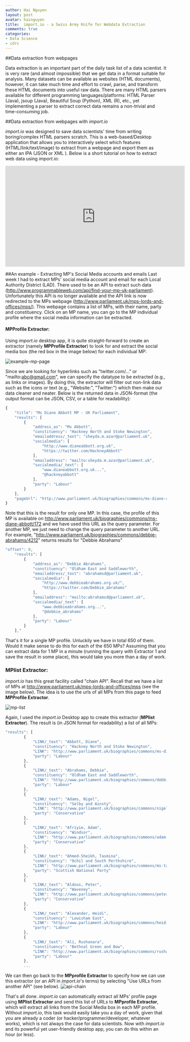 ```yaml
---
author: Hai Nguyen
layout: post
avatar: hainguyen
title:  import.io - a Swiss Army Knife for Webdata Extraction
comments: true
categories:
- Data Science
- cdrc
---
```


##Data extraction from webpages
  
Data extraction is an important part of the daily task list of a data scientist. It is very rare (and almost impossible) that we get data in a format suitable for analysis. Many datasets can be available as websites (HTML documents), however, it can take much time and effort to crawl, parse, and transform these HTML documents into useful raw data. There are many HTML parsers available for different programming languages/platforms: HTML Parser (Java), jsoup (Java),  Beautiful Soup (Python), XML (R), etc., yet implementing a parser to extract correct data remains a non-trivial and time-consuming job.

##Data extraction from webpages with _import.io_

_import.io_ was designed to save data scientists' time from writing boring/complex HTML parsers scratch.  This is a web-based/Desktop application that allows you to interactively select which features (HTML/link/text/image) to extract from a webpage and export them as either an IPA (JSON or XML ). Below is a short tutorial on how to extract web data using _import.io_:

<iframe width="560" height="315" src="https://www.youtube.com/embed/pMhj4xk5B-Q" frameborder="0" allowfullscreen></iframe>

##An example - Extracting MP's Social Media accounts and emails
Last week I had to extract MPs' social media account and email for each Local Authority District (LAD). There used to be an API to extract such data (http://www.programmableweb.com/api/find-your-mp-uk-parliament). Unfortunately this API is no longer available and the API link is now redirected to the MPs webpage (http://www.parliament.uk/mps-lords-and-offices/mps/). This webpage contains a list of MPs, with their name, party and constituency.  Click on an MP name, you can go to the MP individual profile where the social media information can be extracted.

#### MPProfile Extractor:

Using _import.io_ desktop app, it is quite straight-forward to create an extractor (namely **MPProfile Extractor**) to look for and extract the social media box (the red box in the image below) for each individual MP:

![example-mp-page](/public/images/example-importio1.png)

Since we are looking for hyperlinks such as "twitter.com/..." or "mailto:abc@gmail.com", we can specify the datatype to be extracted (e.g., as links or images). By doing this, the extractor will filter out non-link data such as the icons or text (e.g., "Website:", "Twitter:") which then make our data cleaner and neater.  Below is the returned data in JSON-format (the output format can be JSON, CSV, or a table for readability):

```javascript
{
    "title": "Ms Diane Abbott MP - UK Parliament",
    "results": [
        {
            "address_as": "Ms Abbott",
            "constituency": "Hackney North and Stoke Newington",
            "emailaddress/_text": "sheyda.m.azar@parliament.uk",
            "socialmedia": [
                "http://www.dianeabbott.org.uk",
                "https://twitter.com/HackneyAbbott"
            ],
            "emailaddress": "mailto:sheyda.m.azar@parliament.uk",
            "socialmedia/_text": [
                "www.dianeabbott.org.uk...",
                "@hackneyabbott"
            ],
            "party": "Labour"
        }
    ],
    "pageUrl": "http://www.parliament.uk/biographies/commons/ms-diane-abbott/172"
}
```

Note that this is the result for only one MP. In this case, the profile of this MP is available on http://www.parliament.uk/biographies/commons/ms-diane-abbott/172 and we have used this URL as the query parameter. For another MP, we just need to change the query parameter to another URL. For example, "http://www.parliament.uk/biographies/commons/debbie-abrahams/4212" returns results for "Debbie Abrahams"

```javascript
"offset": 0,
    "results": [
        {
            "address_as": "Debbie Abrahams",
            "constituency": "Oldham East and Saddleworth",
            "emailaddress/_text": "abrahamsd@parliament.uk",
            "socialmedia": [
                "http://www.debbieabrahams.org.uk/",
                "https://twitter.com/Debbie_abrahams"
            ],
            "emailaddress": "mailto:abrahamsd@parliament.uk",
            "socialmedia/_text": [
                "www.debbieabrahams.org...",
                "@debbie_abrahams"
            ],
            "party": "Labour"
        }
    ],"
```

That's it for a single MP profile. Unluckily we have in total 650 of them. Would it make sense to do this for each of the 650 MPs? Assuming that you can extract data for 1 MP in a minute (running the query with Extractor 1 and save the result in some place), this would take you more than a day of work.

### MPlist Extractor:
_import.io_ has this great facility called "chain API". Recall that we have a list of MPs at http://www.parliament.uk/mps-lords-and-offices/mps (see the image below). The idea is to use the urls of all MPs from this page to feed **MPProfile Extractor**.

![mp-list](/public/images/example-importio2.png)

Again, I used the _import.io_ Desktop app to create this extractor (**MPlist Extractor**).  The result is (in JSON format for readability) a list of all MPs:
```javascript
"results": [
        {
            "LINK/_text": "Abbott, Diane",
            "constituency": "Hackney North and Stoke Newington",
            "LINK": "http://www.parliament.uk/biographies/commons/ms-diane-abbott/172",
            "party": "Labour"
        },
        {
            "LINK/_text": "Abrahams, Debbie",
            "constituency": "Oldham East and Saddleworth",
            "LINK": "http://www.parliament.uk/biographies/commons/debbie-abrahams/4212",
            "party": "Labour"
        },
        {
            "LINK/_text": "Adams, Nigel",
            "constituency": "Selby and Ainsty",
            "LINK": "http://www.parliament.uk/biographies/commons/nigel-adams/4057",
            "party": "Conservative"
        },
        {
            "LINK/_text": "Afriyie, Adam",
            "constituency": "Windsor",
            "LINK": "http://www.parliament.uk/biographies/commons/adam-afriyie/1586",
            "party": "Conservative"
        },
        {
            "LINK/_text": "Ahmed-Sheikh, Tasmina",
            "constituency": "Ochil and South Perthshire",
            "LINK": "http://www.parliament.uk/biographies/commons/ms-tasmina-ahmed-sheikh/4427",
            "party": "Scottish National Party"
        },
        {
            "LINK/_text": "Aldous, Peter",
            "constituency": "Waveney",
            "LINK": "http://www.parliament.uk/biographies/commons/peter-aldous/4069",
            "party": "Conservative"
        },
        {
            "LINK/_text": "Alexander, Heidi",
            "constituency": "Lewisham East",
            "LINK": "http://www.parliament.uk/biographies/commons/heidi-alexander/4038",
            "party": "Labour"
        },
        {
            "LINK/_text": "Ali, Rushanara",
            "constituency": "Bethnal Green and Bow",
            "LINK": "http://www.parliament.uk/biographies/commons/rushanara-ali/4138",
            "party": "Labour"
        },
        ...
```

We can then go back to the **MPprofile Extractor** to specify how we can use this extractor (or an API in _import.io_'s terms) by selecting "Use URLs from another API" (see below).
![api-chain](/public/images/example-importio3.png?dl=0)

That's all done. _import.io_ can automatically extract all MPs' profile page using **MPlist Extractor** and send this list of URLs to **MPprofile Extractor**, which will extract all links  from the Social Media box in each MP profile. Without _import.io_, this task would easily take you a day of work, given that you are already a coder (or hacker/programmer/developer, whatever works), which is not always the case for data scientists. Now with _import.io_ and its powerful yet user-friendly desktop app, you can do this within an hour (or less). 

